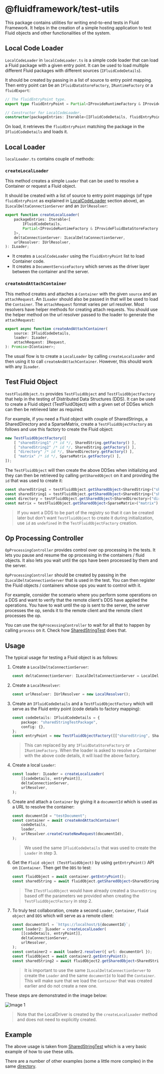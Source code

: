 # @fluidframework/test-utils

This package contains utilities for writing end-to-end tests in Fluid Framework. It helps in the creation of a simple hosting application to test Fluid objects and other functionalities of the system.

## Local Code Loader

`LocalCodeLoader` in `localCodeLoader.ts` is a simple code loader that can load a Fluid package with a given entry point. It can be used to load multiple different Fluid packages with different sources (`IFluidCodeDetails`).

It should be created by passing in a list of source to entry point mapping. Then entry point can be an `IFluidDataStoreFactory`, `IRuntimeFactory` or a `fluidExport`:

```typeScript
// The fluidEntryPoint type.
export type fluidEntryPoint = Partial<IProvideRuntimeFactory & IProvideFluidDataStoreFactory & IFluidModule>;

// Constructor for LocalCodeLoader.
constructor(packageEntries: Iterable<[IFluidCodeDetails, fluidEntryPoint]>);
```

On load, it retrieves the `fluidEntryPoint` matching the package in the `IFluidCodeDetails` and loads it.

## Local Loader

`localLoader.ts` contains couple of methods:

### `createLocalLoader`

This method creates a simple `Loader` that can be used to resolve a Container or request a Fluid object.

It should be created with a list of source to entry point mappings (of type `fluidEntryPoint` as explained in [LocalCodeLoader](#Local-Code-Loader) section above), an `ILocalDeltaConnectionServer` and an `IUrlResolver`:

```typeScript
export function createLocalLoader(
    packageEntries: Iterable<[
        IFluidCodeDetails,
        Partial<IProvideRuntimeFactory & IProvideFluidDataStoreFactory & IFluidModule>
    ]>,
    deltaConnectionServer: ILocalDeltaConnectionServer,
    urlResolver: IUrlResolver,
): ILoader;
```

-   It creates a `LocalCodeLoader` using the `fluidEntryPoint` list to load Container code.
-   It creates a `DocumentServiceFactory` which serves as the driver layer between the container and the server.

### `createAndAttachContainer`

This method creates and attaches a `Container` with the given `source` and an `attachRequest`. An `ILoader` should also be passed in that will be used to load the `Container`. The `attachRequest` format varies per url resolver. Most resolvers have helper methods for creating attach requests. You should use the
helper method on the url resolver passed to the loader to generate the `attachRequest`:

```typescript
export async function createAndAttachContainer(
	source: IFluidCodeDetails,
	loader: ILoader,
	attachRequest: IRequest,
): Promise<IContainer>;
```

The usual flow is to create a `LocalLoader` by calling `createLocalLoader` and then using it to call `createAndAttachContainer`. However, this should work with any `ILoader`.

## Test Fluid Object

`testFluidObject.ts` provides `TestFluidObject` and `TestFluidObjectFactory` that help in the testing of Distributed Data Structures (DDS).
It can be used to create a Fluid object (TestFluidObject) with a given set of DDSes which can then be retrieved later as required.

For example, if you need a Fluid object with couple of SharedStrings, a SharedDirectory and a SparseMatrix, create a `TestFluidObjectFactory` as follows and use this factory to create the Fluid object:

```typeScript
new TestFluidObjectFactory([
    [ "sharedString1" /* id */, SharedString.getFactory() ],
    [ "sharedString2" /* id */, SharedString.getFactory() ],
    [ "directory" /* id */, SharedDirectory.getFactory() ],
    [ "matrix" /* id */, SparseMatrix.getFactory() ],
]);
```

The `TestFluidObject` will then create the above DDSes when initializing and they can then be retrieved by calling `getSharedObject` on it and providing the `id` that was used to create it:

```typeScript
const sharedString1 = testFluidObject.getSharedObject<SharedString>("sharedString1");
const sharedString1 = testFluidObject.getSharedObject<SharedString>("sharedString2");
const directory = testFluidObject.getSharedObject<SharedDirectory>("directory");
const matrix = testFluidObject.getSharedObject<SparseMatrix>("matrix");
```

> If you want a DDS to be part of the registry so that it can be created later but don't want `TestFluidObject` to create it during initialization, use `id` as `undefined` in the `TestFluidObjectFactory` creation.

## Op Processing Controller

`OpProcessingController` provides control over op processing in the tests. It lets you pause and resume the op processing in the containers / fluid objects. It also lets you wait until the ops have been processed by them and the server.

`OpProcessingController` should be created by passing in the `ILocalDeltaConnectionServer` that is used in the test. You can then register the Fluid objects / containers whose ops you want to control with it.

For example, consider the scenario where you perform some operations on a DDS and want to verify that the remote client's DDS have applied the operations. You have to wait until the op is sent to the server, the server processes the op, sends it to the remote client and the remote client processes the op.

You can use the `OpProcessingController` to wait for all that to happen by calling `process` on it. Check how [SharedStringTest](../end-to-end-tests/src/test/sharedStringEndToEndTests.spec.ts) does that.

## Usage

The typical usage for testing a Fluid object is as follows:

1. Create a `LocalDeltaConnectionServer`:

    ```typescript
    const deltaConnectionServer: ILocalDeltaConnectionServer = LocalDeltaConnectionServer.create();
    ```

2. Create a `LocalResolver`:

    ```typescript
    const urlResolver: IUrlResolver = new LocalResolver();
    ```

3. Create an `IFluidCodeDetails` and a `TestFluidObjectFactory` which will serve as the Fluid entry point (code details to factory mapping):

    ```typescript
    const codeDetails: IFluidCodeDetails = {
    	package: "sharedStringTestPackage",
    	config: {},
    };
    const entryPoint = new TestFluidObjectFactory([["sharedString", SharedString.getFactory()]]);
    ```

    > This can replaced by any `IFluidDataStoreFactory` or `IRuntimeFactory`. When the loader is asked to resolve a Container with the above code details, it will load the above factory.

4. Create a local `Loader`:

    ```typescript
    const loader: ILoader = createLocalLoader(
    	[[codeDetails, entryPoint]],
    	deltaConnectionServer,
    	urlResolver,
    );
    ```

5. Create and attach a `Container` by giving it a `documentId` which is used as a URL to resolve the container:

    ```typescript
    const documentId = "testDocument";
    const container = await createAndAttachContainer(
    	codeDetails,
    	loader,
    	urlResolver.createCreateNewRequest(documentId),
    );
    ```

    > We used the same `IFluidCodeDetails` that was used to create the `Loader` in step 3.

6. Get the `Fluid object (TestFluidObject)` by using `getEntryPoint()` API on `IContainer`. Then get the `DDS` to test:

    ```typescript
    const fluidObject = await container.getEntryPoint();
    const sharedString = await fluidObject.getSharedObject<SharedString>("sharedString");
    ```

    > The `ITestFluidObject` would have already created a `SharedString` based off the parameters we provided when creating the `TestFluidObjectFactory` in step 2.

7. To truly test collaboration, create a second `Loader`, `Container`, `fluid object` and `DDS` which will serve as a remote client:
    ```typescript
    const documentUrl = `https://localhost/${documentId}`;
    const loader2: ILoader = createLocalLoader(
    	[[codeDetails, entryPoint]],
    	deltaConnectionServer,
    	urlResolver,
    );
    const container2 = await loader2.resolver({ url: documentUrl });
    const fluidObject = await container2.getEntryPoint();
    const sharedString2 = await fluidObject2.getSharedObject<SharedString>("sharedString");
    ```
    > It is important to use the same `ILocalDeltaConnectionServer` to create the `Loader` and the same `documentId` to load the `Container`. This will make sure that we load the `Container` that was created earlier and do not create a new one.

These steps are demonstrated in the image below:

![Image 1](./end-to-end-tests.png)

> Note that the LocalDriver is created by the `createLocalLoader` method and does not need to explicitly created.

## Example

The above usage is taken from [SharedStringTest](../end-to-end-tests/src/test/sharedStringEndToEndTests.spec.ts) which is a very basic example of how to use these utils.

There are a number of other examples (some a little more complex) in the same [directory](../end-to-end-tests/src/test).
